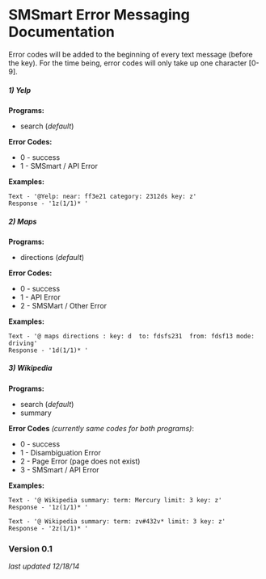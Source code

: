 # SMSmart Error Messaging Documentation
Error codes will be added to the beginning of every text message (before the key). For the time being, error codes will only take up one character [0-9]. 
##### 1) Yelp  
**Programs:** 
- search (*default*)

**Error Codes:**
- 0 - success
- 1 - SMSmart / API Error

**Examples:** 
```
Text - '@Yelp: near: ff3e21 category: 2312ds key: z'
Response - '1z(1/1)* '
```


##### 2) Maps  
**Programs:**
- directions (*default*)

**Error Codes:**
- 0 - success
- 1 - API Error
- 2 - SMSMart / Other Error 

**Examples:**
```
Text - '@ maps directions : key: d  to: fdsfs231  from: fdsf13 mode: driving'
Response - '1d(1/1)* '
```

##### 3) Wikipedia
**Programs:**
- search (*default*)
- summary

**Error Codes** *(currently same codes for both programs)*:
- 0 - success
- 1 - Disambiguation Error
- 2 - Page Error (page does not exist)
- 3 - SMSmart / API Error

**Examples:**
```
Text - '@ Wikipedia summary: term: Mercury limit: 3 key: z'
Response - '1z(1/1)* '
```
```
Text - '@ Wikipedia summary: term: zv#432v* limit: 3 key: z'
Response - '2z(1/1)* '
```

### Version 0.1
*last updated 12/18/14*

